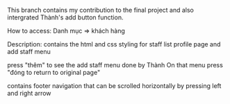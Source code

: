 This branch contains my contribution to the final project and also intergrated Thành's add button function.


How to access:
  Danh mục => khách hàng
  
  
Description:
  contains the html and css styling for staff list profile page and add staff menu
  
  
  press "thêm" to see the add staff menu done by Thành
    On that menu press "đóng to return to original page"
  
  
  contains footer navigation that can be scrolled horizontally by pressing left and right arrow
   
  

 
